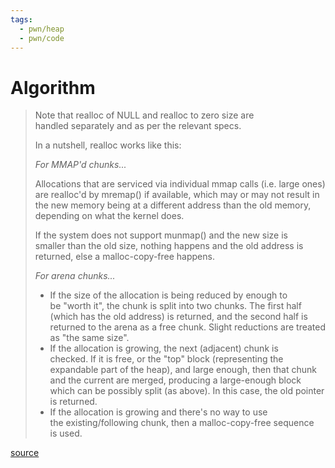 ```yaml
---
tags:
  - pwn/heap
  - pwn/code
---
```

# Algorithm
> Note that realloc of NULL and realloc to zero size are handled separately and as per the relevant specs.
> 
> In a nutshell, realloc works like this:
> 
> _For MMAP'd chunks..._
> 
> Allocations that are serviced via individual mmap calls (i.e. large ones) are realloc'd by mremap() if available, which may or may not result in the new memory being at a different address than the old memory, depending on what the kernel does.
> 
> If the system does not support munmap() and the new size is smaller than the old size, nothing happens and the old address is returned, else a malloc-copy-free happens.
> 
> _For arena chunks..._
> 
> - If the size of the allocation is being reduced by enough to be "worth it", the chunk is split into two chunks. The first half (which has the old address) is returned, and the second half is returned to the arena as a free chunk. Slight reductions are treated as "the same size".
> - If the allocation is growing, the next (adjacent) chunk is checked. If it is free, or the "top" block (representing the expandable part of the heap), and large enough, then that chunk and the current are merged, producing a large-enough block which can be possibly split (as above). In this case, the old pointer is returned.
> - If the allocation is growing and there's no way to use the existing/following chunk, then a malloc-copy-free sequence is used.

[source](https://sourceware.org/glibc/wiki/MallocInternals)
